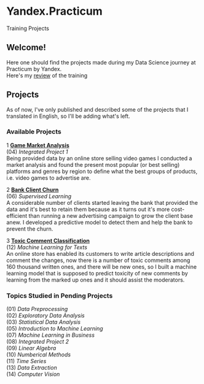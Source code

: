 # Yandex.Practicum
Training Projects

## Welcome! 

Here one should find the projects made during my Data Science journey at Practicum by Yandex. \
Here's my [review](https://www.facebook.com/yerzhankaratay/posts/10221278439968086) of the training 

## Projects

As of now, I've only published and described some of the projects that I translated in English, so I'll be adding what's left.

### Available Projects

1 **[Game Market Analysis](https://github.com/yerzhankaratay/Yandex.Practicum/tree/master/05%20Game%20Market%20Analysis)** \
(04) *Integrated Project 1* \
 Being provided data by an online store selling video games I conducted a market analysis and found the present most popular (or best selling) platforms and genres by region to define what the best groups of products, i.e. video games to advertise are.

2 **[Bank Client Churn](https://github.com/yerzhankaratay/Yandex.Practicum/tree/master/07%20Bank%20Client%20Churn)** \
(06) *Supervised Learning* \
A considerable number of clients started leaving the bank that provided the data and it's best to retain them because as it turns out it's more cost-efficient than running a new advertising campaign to grow the client base anew. I developed a predictive model to detect them and help the bank to prevent the churn.

3 **[Toxic Comment Classification](https://github.com/yerzhankaratay/Yandex.Practicum/tree/master/13%20Toxic%20Comment%20Classification)** \
(12) *Machine Learning for Texts* \
An online store has enabled its customers to write article descriptions and comment the changes, now there is a number of toxic comments among 160 thousand written ones, and there will be new ones, so I built a machine learning model that is supposed to predict toxicity of new comments by learning from the marked up ones and it should assist the moderators.


### Topics Studied in Pending Projects

(01) *Data Preprocessing* \
(02) *Exploratory Data Analysis* \
(03) *Statistical Data Analysis* \
(05) *Introduction to Machine Learning* \
(07) *Machine Learning in Business* \
(08) *Integrated Project 2* \
(09) *Linear Algebra* \
(10) *Numberical Methods* \
(11) *Time Series* \
(13) *Data Extraction* \
(14) *Computer Vision*
